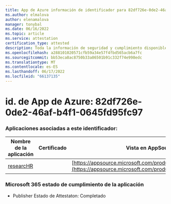 ```yaml
---
title: App de Azure información de identificador para 82df726e-0de2-46af-b4f1-0645fd95fc97
ms.author: elmalova
author: elenamalova
manager: tonybal
ms.date: 06/16/2022
ms.topic: article
ms.service: attestation
certification_type: attested
description: Toda la información de seguridad y cumplimiento disponible para 82df726e-0de2-46af-b4f1-0645fd95fc97.
ms.openlocfilehash: a288101020571cfb59a34e57f4fbd565acb6a7fc
ms.sourcegitcommit: bb53eca8ac8750b33a86501b91c332f74e998edc
ms.translationtype: MT
ms.contentlocale: es-ES
ms.lasthandoff: 06/17/2022
ms.locfileid: "66137135"
---
```

# <a name="azure-app-id-82df726e-0de2-46af-b4f1-0645fd95fc97"></a>id. de App de Azure: 82df726e-0de2-46af-b4f1-0645fd95fc97


### <a name="apps-associated-with-this-id"></a>Aplicaciones asociadas a este identificador:
| **Nombre de la aplicación** | **Certificado** | **Vista en AppSource** |
|--------------|---------------|-----------------------|
| [researcHR](../forward/WA200002557.md) |  | [https://appsource.microsoft.com/product/office/WA200002557](https://appsource.microsoft.com/product/office/WA200002557) |

### <a name="microsoft-365-app-compliance-status"></a>Microsoft 365 estado de cumplimiento de la aplicación
- Publisher Estado de Attestaton: Completado
